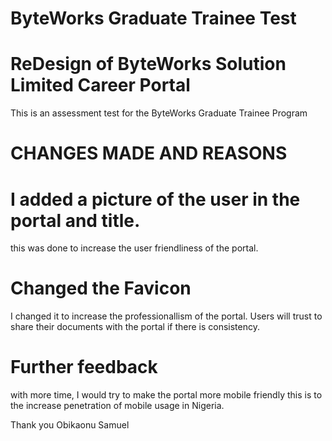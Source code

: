 # ByteWorks Graduate Trainee Test


# ReDesign of ByteWorks Solution Limited Career Portal

This is an assessment test for the ByteWorks Graduate Trainee Program


# CHANGES MADE AND REASONS

# I added a picture of the user in the portal and title.

this was done to increase the user friendliness of the portal.

# Changed the Favicon 

I changed it to increase the professionallism of the portal. Users will trust to share their documents with the portal if there is consistency.

# Further feedback

with more time, I would try to make the portal more mobile friendly this is to the increase penetration of mobile usage in Nigeria.


Thank you 
Obikaonu Samuel